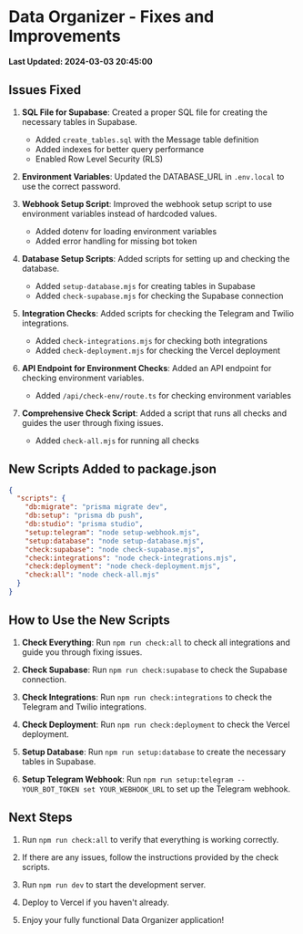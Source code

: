 # Data Organizer - Fixes and Improvements

**Last Updated: 2024-03-03 20:45:00**

## Issues Fixed

1. **SQL File for Supabase**: Created a proper SQL file for creating the necessary tables in Supabase.
   - Added `create_tables.sql` with the Message table definition
   - Added indexes for better query performance
   - Enabled Row Level Security (RLS)

2. **Environment Variables**: Updated the DATABASE_URL in `.env.local` to use the correct password.

3. **Webhook Setup Script**: Improved the webhook setup script to use environment variables instead of hardcoded values.
   - Added dotenv for loading environment variables
   - Added error handling for missing bot token

4. **Database Setup Scripts**: Added scripts for setting up and checking the database.
   - Added `setup-database.mjs` for creating tables in Supabase
   - Added `check-supabase.mjs` for checking the Supabase connection

5. **Integration Checks**: Added scripts for checking the Telegram and Twilio integrations.
   - Added `check-integrations.mjs` for checking both integrations
   - Added `check-deployment.mjs` for checking the Vercel deployment

6. **API Endpoint for Environment Checks**: Added an API endpoint for checking environment variables.
   - Added `/api/check-env/route.ts` for checking environment variables

7. **Comprehensive Check Script**: Added a script that runs all checks and guides the user through fixing issues.
   - Added `check-all.mjs` for running all checks

## New Scripts Added to package.json

```json
{
  "scripts": {
    "db:migrate": "prisma migrate dev",
    "db:setup": "prisma db push",
    "db:studio": "prisma studio",
    "setup:telegram": "node setup-webhook.mjs",
    "setup:database": "node setup-database.mjs",
    "check:supabase": "node check-supabase.mjs",
    "check:integrations": "node check-integrations.mjs",
    "check:deployment": "node check-deployment.mjs",
    "check:all": "node check-all.mjs"
  }
}
```

## How to Use the New Scripts

1. **Check Everything**: Run `npm run check:all` to check all integrations and guide you through fixing issues.

2. **Check Supabase**: Run `npm run check:supabase` to check the Supabase connection.

3. **Check Integrations**: Run `npm run check:integrations` to check the Telegram and Twilio integrations.

4. **Check Deployment**: Run `npm run check:deployment` to check the Vercel deployment.

5. **Setup Database**: Run `npm run setup:database` to create the necessary tables in Supabase.

6. **Setup Telegram Webhook**: Run `npm run setup:telegram -- YOUR_BOT_TOKEN set YOUR_WEBHOOK_URL` to set up the Telegram webhook.

## Next Steps

1. Run `npm run check:all` to verify that everything is working correctly.

2. If there are any issues, follow the instructions provided by the check scripts.

3. Run `npm run dev` to start the development server.

4. Deploy to Vercel if you haven't already.

5. Enjoy your fully functional Data Organizer application! 